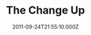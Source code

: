 ---
title: "The Change Up"
year: 2011
date: 2011-09-24T21:55:10.000Z
permalink: /almanac/movies/2011-09-24-the-change-up/index.html
tmdbid: 49520
cinema: true
---